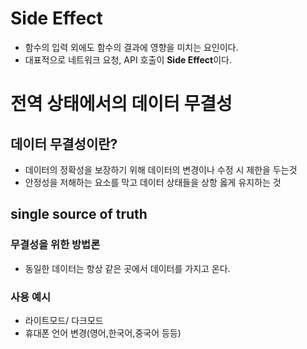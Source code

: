 # Side Effect

- 함수의 입력 외에도 함수의 결과에 영향을 미치는 요인이다.
- 대표적으로 네트워크 요청, API 호출이 **Side Effect**이다.

# 전역 상태에서의 데이터 무결성

## 데이터 무결성이란?

- 데이터의 정확성을 보장하기 위해 데이터의 변경이나 수정 시 제한을 두는것
- 안정성을 저해하는 요소를 막고 데이터 상태들을 상항 옳게 유지하는 것

## single source of truth

### **무결성을 위한 방법론**

- 동일한 데이터는 항상 같은 곳에서 데이터를 가지고 온다.

### 사용 예시

- 라이트모드/ 다크모드
- 휴대폰 언어 변경(영어,한국어,중국어 등등)